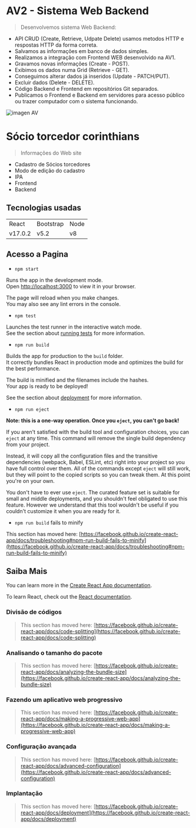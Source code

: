 <h1>AV2 - Sistema Web Backend</h1>

> Desenvolvemos sistema Web Backend:
  + API CRUD (Create, Retrieve, Udpate Delete) usamos metodos HTTP e respostas HTTP da forma correta.
  + Salvamos as informações em banco de dados simples.
  + Realizamos a integração com Frontend WEB desenvolvido na AV1.
  + Gravamos novas informações (Create - POST).
  + Exibimos os dados numa Grid (Retrieve - GET).
  + Conseguimos alterar dados já inseridos (Update - PATCH/PUT).
  + Excluir dados (Delete - DELETE).
  + Código Backend e Frontend em repositórios Git separados.
  + Publicamos o Frontend e Backend em servidores para acesso público ou trazer computador com o sistema funcionando.
  

![imagen AV](https://user-images.githubusercontent.com/105589147/172049639-0e086e64-c78c-46cc-aaa2-e517a80fa06f.PNG)

<h1>Sócio torcedor corinthians</h1>

> Informações do Web site

+ Cadastro de Sócios torcedores 
+ Modo de edição do cadastro
+ IPA
+ Frontend
+ Backend

## Tecnologias usadas

<table>
  <tr>
    <td>React</td>
    <td>Bootstrap</td>
    <td>Node</td>      
  </tr>
  <tr>
    <td>v17.0.2</td>
    <td>v5.2</td>
    <td>v8</td>       
   </tr> 
<table/>

## Acesso a Pagina

* `npm start`

Runs the app in the development mode.\
Open [http://localhost:3000](http://localhost:3000) to view it in your browser.

The page will reload when you make changes.\
You may also see any lint errors in the console.

* `npm test`

Launches the test runner in the interactive watch mode.\
See the section about [running tests](https://facebook.github.io/create-react-app/docs/running-tests) for more information.

* `npm run build`

Builds the app for production to the `build` folder.\
It correctly bundles React in production mode and optimizes the build for the best performance.

The build is minified and the filenames include the hashes.\
Your app is ready to be deployed!

See the section about [deployment](https://facebook.github.io/create-react-app/docs/deployment) for more information.

* `npm run eject`

**Note: this is a one-way operation. Once you `eject`, you can't go back!**

If you aren't satisfied with the build tool and configuration choices, you can `eject` at any time. This command will remove the single build dependency from your project.

Instead, it will copy all the configuration files and the transitive dependencies (webpack, Babel, ESLint, etc) right into your project so you have full control over them. All of the commands except `eject` will still work, but they will point to the copied scripts so you can tweak them. At this point you're on your own.

You don't have to ever use `eject`. The curated feature set is suitable for small and middle deployments, and you shouldn't feel obligated to use this feature. However we understand that this tool wouldn't be useful if you couldn't customize it when you are ready for it.

* `npm run build` fails to minify

This section has moved here: [https://facebook.github.io/create-react-app/docs/troubleshooting#npm-run-build-fails-to-minify](https://facebook.github.io/create-react-app/docs/troubleshooting#npm-run-build-fails-to-minify)

## Saiba Mais

You can learn more in the [Create React App documentation](https://facebook.github.io/create-react-app/docs/getting-started).

To learn React, check out the [React documentation](https://reactjs.org/).

### Divisão de códigos

> This section has moved here: [https://facebook.github.io/create-react-app/docs/code-splitting](https://facebook.github.io/create-react-app/docs/code-splitting)

### Analisando o tamanho do pacote

> This section has moved here: [https://facebook.github.io/create-react-app/docs/analyzing-the-bundle-size](https://facebook.github.io/create-react-app/docs/analyzing-the-bundle-size)

### Fazendo um aplicativo web progressivo

> This section has moved here: [https://facebook.github.io/create-react-app/docs/making-a-progressive-web-app](https://facebook.github.io/create-react-app/docs/making-a-progressive-web-app)

### Configuração avançada

> This section has moved here: [https://facebook.github.io/create-react-app/docs/advanced-configuration](https://facebook.github.io/create-react-app/docs/advanced-configuration)

### Implantação

> This section has moved here: [https://facebook.github.io/create-react-app/docs/deployment](https://facebook.github.io/create-react-app/docs/deployment)


